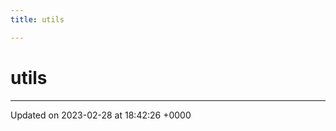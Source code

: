 ```yaml
---
title: utils

---
```


# utils








-------------------------------

Updated on 2023-02-28 at 18:42:26 +0000